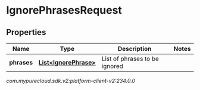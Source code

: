# IgnorePhrasesRequest


## Properties

| Name | Type | Description | Notes |
| ------------ | ------------- | ------------- | ------------- |
| **phrases** | [**List&lt;IgnorePhrase&gt;**](IgnorePhrase) | List of phrases to be ignored |  |




_com.mypurecloud.sdk.v2:platform-client-v2:234.0.0_
